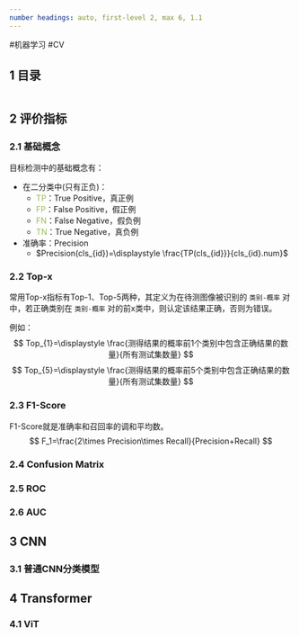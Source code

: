 ```yaml
---
number headings: auto, first-level 2, max 6, 1.1
---
```

#机器学习 #CV

## 1 目录

```toc
```

## 2 评价指标

### 2.1 基础概念

目标检测中的基础概念有：
- 在二分类中(只有正负)：
	- <font color="#9bbb59">TP</font>：True Positive，真正例
	- <font color="#9bbb59">FP</font>：False Positive，假正例
	- <font color="#9bbb59">FN</font>：False Negative，假负例
	- <font color="#9bbb59">TN</font>：True Negative，真负例
- 准确率：Precision
	- $Precision(cls_{id})=\displaystyle \frac{TP(cls_{id}}}{cls_{id}.num}$

### 2.2 Top-x

常用Top-x指标有Top-1、Top-5两种，其定义为在待测图像被识别的 `类别-概率` 对中，若正确类别在 `类别-概率` 对的前x类中，则认定该结果正确，否则为错误。

例如：
$$
Top_{1}=\displaystyle \frac{测得结果的概率前1个类别中包含正确结果的数量}{所有测试集数量}
$$
$$
Top_{5}=\displaystyle \frac{测得结果的概率前5个类别中包含正确结果的数量}{所有测试集数量}
$$

### 2.3 F1-Score

F1-Score就是准确率和召回率的调和平均数。
$$
F_1=\frac{2\times Precision\times Recall}{Precision+Recall}
$$

### 2.4 Confusion Matrix




### 2.5 ROC



### 2.6 AUC

## 3 CNN

### 3.1 普通CNN分类模型


## 4 Transformer

### 4.1 ViT



